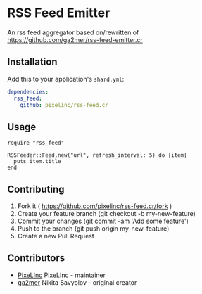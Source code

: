 # RSS Feed Emitter

An rss feed aggregator based on/rewritten of https://github.com/ga2mer/rss-feed-emitter.cr

## Installation

Add this to your application's `shard.yml`:

```yaml
dependencies:
  rss_feed:
    github: pixelinc/rss-feed.cr
```

## Usage

```crystal
require "rss_feed"

RSSFeeder::Feed.new("url", refresh_interval: 5) do |item|
  puts item.title
end
```

## Contributing

1. Fork it ( https://github.com/pixelinc/rss-feed.cr/fork )
2. Create your feature branch (git checkout -b my-new-feature)
3. Commit your changes (git commit -am 'Add some feature')
4. Push to the branch (git push origin my-new-feature)
5. Create a new Pull Request

## Contributors

- [PixeLInc](https://github.com/pixelinc) PixeLInc - maintainer
- [ga2mer](https://github.com/ga2mer) Nikita Savyolov - original creator
